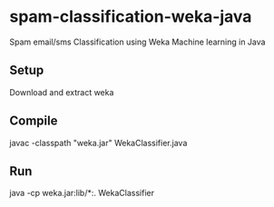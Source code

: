 # spam-classification-weka-java
Spam email/sms Classification using Weka Machine learning in Java


## Setup

Download and extract weka

## Compile

javac -classpath "weka.jar"  WekaClassifier.java

## Run

java -cp weka.jar:lib/*:. WekaClassifier
